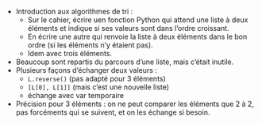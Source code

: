 * Introduction aux algorithmes de tri :
  * Sur le cahier, écrire uen fonction Python qui attend une liste
    à deux éléments et indique si ses valeurs sont dans l’ordre croissant.
  * En écrire une autre qui renvoie la liste à deux éléments dans le bon
    ordre (si les éléments n’y étaient pas).
  * Idem avec trois éléments.
* Beaucoup sont repartis du parcours d’une liste, mais c’était inutile.
* Plusieurs façons d’échanger deux valeurs :
  * `L.reverse()` (pas adapté pour 3 éléments)
  * `[L[0], L[1]]` (mais c’est une nouvelle liste)
  * échange avec var temporaire
* Précision pour 3 éléments : on ne peut comparer les éléments que 2 à 2,
  pas forcéments qui se suivent, et on les échange si besoin.
